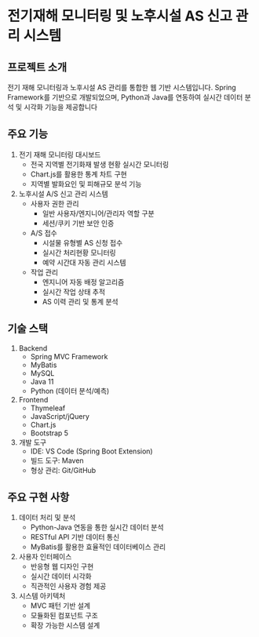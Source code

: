 <h1>전기재해 모니터링 및 노후시설 AS 신고 관리 시스템</h1>

<h2>프로젝트 소개</h2>
<p>전기 재해 모니터링과 노후시설 AS 관리를 통합한 웹 기반 시스템입니다. Spring Framework를 기반으로 개발되었으며, Python과 Java를 연동하여 실시간 데이터 분석 및 시각화 기능을 제공합니다</p>

<h2>주요 기능</h2>
<ol>
  <li>전기 재해 모니터링 대시보드
    <ul>
      <li>전국 지역별 전기화재 발생 현황 실시간 모니터링</li>
      <li>Chart.js를 활용한 통계 차트 구현</li>
      <li>지역별 발화요인 및 피해규모 분석 기능</li>
    </ul>
  </li>
  <li>노후시설 A/S 신고 관리 시스템
    <ul>
      <li>사용자 권한 관리
        <ul>
          <li>일반 사용자/엔지니어/관리자 역할 구분</li>
          <li>세션/쿠키 기반 보안 인증</li>
        </ul>
      </li>
      <li>A/S 접수
        <ul>
          <li>시설물 유형별 AS 신청 접수</li>
          <li>실시간 처리현황 모니터링</li>
          <li>예약 시간대 자동 관리 시스템</li>
        </ul>
      </li>
      <li>작업 관리
        <ul>
          <li>엔지니어 자동 배정 알고리즘</li>
          <li>실시간 작업 상태 추적</li>
          <li>AS 이력 관리 및 통계 분석</li>
        </ul>
      </li>
    </ul>
  </li>
</ol>

<h2>기술 스택</h2>
<ol>
  <li>Backend
    <ul>
      <li>Spring MVC Framework</li>
      <li>MyBatis</li>
      <li>MySQL</li>
      <li>Java 11</li>
      <li>Python (데이터 분석/예측)</li>
    </ul>
  </li>
  <li>Frontend
    <ul>
      <li>Thymeleaf</li>
      <li>JavaScript/jQuery</li>
      <li>Chart.js</li>
      <li>Bootstrap 5</li>
    </ul>
  </li>
  <li>개발 도구
    <ul>
      <li>IDE: VS Code (Spring Boot Extension)</li>
      <li>빌드 도구: Maven</li>
      <li>형상 관리: Git/GitHub</li>
    </ul>
  </li>
</ol>

<h2>주요 구현 사항</h2>
<ol>
  <li>데이터 처리 및 분석
    <ul>
      <li>Python-Java 연동을 통한 실시간 데이터 분석</li>
      <li>RESTful API 기반 데이터 통신</li>
      <li>MyBatis를 활용한 효율적인 데이터베이스 관리</li>
    </ul>
  </li>
  <li>사용자 인터페이스
    <ul>
      <li>반응형 웹 디자인 구현</li>
      <li>실시간 데이터 시각화</li>
      <li>직관적인 사용자 경험 제공</li>
    </ul>
  </li>
  <li>시스템 아키텍처
    <ul>
      <li>MVC 패턴 기반 설계</li>
      <li>모듈화된 컴포넌트 구조</li>
      <li>확장 가능한 시스템 설계</li>
    </ul>
  </li>
</ol>
